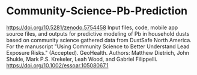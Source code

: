 # Community-Science-Pb-Prediction
https://doi.org/10.5281/zenodo.5754458
Input files, code, mobile app source files, and outputs for predictive modeling of Pb in household dusts based on community science gathered data from DustSafe North America.
For the manuscript "Using Community Science to Better Understand Lead Exposure Risks." (Accepted). GeoHealth.
Authors: Matthew Dietrich, John Shukle, Mark P.S. Krekeler, Leah Wood, and Gabriel Filippelli. https://doi.org/10.1002/essoar.10508067.1
